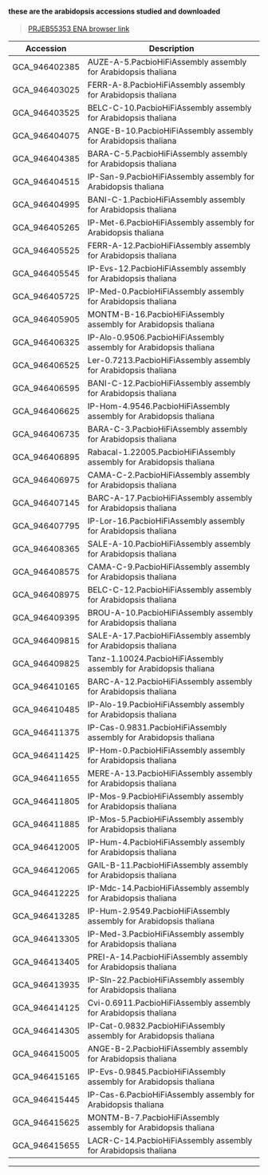 #### these are the arabidopsis accessions studied and downloaded

> [PRJEB55353 ENA browser link](https://www.ebi.ac.uk/ena/browser/view/PRJEB55353?show=related-records) 

| Accession |  Description |
|---------------|---------------------------------------------------------------|
| GCA_946402385	| AUZE-A-5.PacbioHiFiAssembly assembly for Arabidopsis thaliana |
| GCA_946403025	| FERR-A-8.PacbioHiFiAssembly assembly for Arabidopsis thaliana |
| GCA_946403525	| BELC-C-10.PacbioHiFiAssembly assembly for Arabidopsis thaliana |
| GCA_946404075	| ANGE-B-10.PacbioHiFiAssembly assembly for Arabidopsis thaliana |
| GCA_946404385	| BARA-C-5.PacbioHiFiAssembly assembly for Arabidopsis thaliana |
| GCA_946404515	| IP-San-9.PacbioHiFiAssembly assembly for Arabidopsis thaliana |
| GCA_946404995	| BANI-C-1.PacbioHiFiAssembly assembly for Arabidopsis thaliana |
| GCA_946405265	| IP-Met-6.PacbioHiFiAssembly assembly for Arabidopsis thaliana |
| GCA_946405525	| FERR-A-12.PacbioHiFiAssembly assembly for Arabidopsis thaliana |
| GCA_946405545	| IP-Evs-12.PacbioHiFiAssembly assembly for Arabidopsis thaliana |
| GCA_946405725	| IP-Med-0.PacbioHiFiAssembly assembly for Arabidopsis thaliana |
| GCA_946405905	| MONTM-B-16.PacbioHiFiAssembly assembly for Arabidopsis thaliana |
| GCA_946406325	| IP-Alo-0.9506.PacbioHiFiAssembly assembly for Arabidopsis thaliana |
| GCA_946406525	| Ler-0.7213.PacbioHiFiAssembly assembly for Arabidopsis thaliana |
| GCA_946406595	| BANI-C-12.PacbioHiFiAssembly assembly for Arabidopsis thaliana |
| GCA_946406625	| IP-Hom-4.9546.PacbioHiFiAssembly assembly for Arabidopsis thaliana |
| GCA_946406735	| BARA-C-3.PacbioHiFiAssembly assembly for Arabidopsis thaliana |
| GCA_946406895	| Rabacal-1.22005.PacbioHiFiAssembly assembly for Arabidopsis thaliana |
| GCA_946406975	| CAMA-C-2.PacbioHiFiAssembly assembly for Arabidopsis thaliana |
| GCA_946407145	| BARC-A-17.PacbioHiFiAssembly assembly for Arabidopsis thaliana |
| GCA_946407795	| IP-Lor-16.PacbioHiFiAssembly assembly for Arabidopsis thaliana |
| GCA_946408365	| SALE-A-10.PacbioHiFiAssembly assembly for Arabidopsis thaliana | 
| GCA_946408575	| CAMA-C-9.PacbioHiFiAssembly assembly for Arabidopsis thaliana |
| GCA_946408975	| BELC-C-12.PacbioHiFiAssembly assembly for Arabidopsis thaliana |
| GCA_946409395	| BROU-A-10.PacbioHiFiAssembly assembly for Arabidopsis thaliana |
| GCA_946409815	| SALE-A-17.PacbioHiFiAssembly assembly for Arabidopsis thaliana |
| GCA_946409825	| Tanz-1.10024.PacbioHiFiAssembly assembly for Arabidopsis thaliana |
| GCA_946410165	| BARC-A-12.PacbioHiFiAssembly assembly for Arabidopsis thaliana |
| GCA_946410485	| IP-Alo-19.PacbioHiFiAssembly assembly for Arabidopsis thaliana |
| GCA_946411375	| IP-Cas-0.9831.PacbioHiFiAssembly assembly for Arabidopsis thaliana |
| GCA_946411425	| IP-Hom-0.PacbioHiFiAssembly assembly for Arabidopsis thaliana |
| GCA_946411655	| MERE-A-13.PacbioHiFiAssembly assembly for Arabidopsis thaliana |
| GCA_946411805	| IP-Mos-9.PacbioHiFiAssembly assembly for Arabidopsis thaliana |
| GCA_946411885	| IP-Mos-5.PacbioHiFiAssembly assembly for Arabidopsis thaliana |
| GCA_946412005	| IP-Hum-4.PacbioHiFiAssembly assembly for Arabidopsis thaliana |
| GCA_946412065	| GAIL-B-11.PacbioHiFiAssembly assembly for Arabidopsis thaliana |
| GCA_946412225	| IP-Mdc-14.PacbioHiFiAssembly assembly for Arabidopsis thaliana |
| GCA_946413285	| IP-Hum-2.9549.PacbioHiFiAssembly assembly for Arabidopsis thaliana |
| GCA_946413305	| IP-Med-3.PacbioHiFiAssembly assembly for Arabidopsis thaliana |
| GCA_946413405	| PREI-A-14.PacbioHiFiAssembly assembly for Arabidopsis thaliana |
| GCA_946413935	| IP-Sln-22.PacbioHiFiAssembly assembly for Arabidopsis thaliana |
| GCA_946414125	| Cvi-0.6911.PacbioHiFiAssembly assembly for Arabidopsis thaliana |
| GCA_946414305	| IP-Cat-0.9832.PacbioHiFiAssembly assembly for Arabidopsis thaliana |
| GCA_946415005	| ANGE-B-2.PacbioHiFiAssembly assembly for Arabidopsis thaliana |
| GCA_946415165	| IP-Evs-0.9845.PacbioHiFiAssembly assembly for Arabidopsis thaliana |
| GCA_946415445	| IP-Cas-6.PacbioHiFiAssembly assembly for Arabidopsis thaliana |
| GCA_946415625	| MONTM-B-7.PacbioHiFiAssembly assembly for Arabidopsis thaliana |
| GCA_946415655	| LACR-C-14.PacbioHiFiAssembly assembly for Arabidopsis thaliana |
---------------------------------------------------------------------------------

